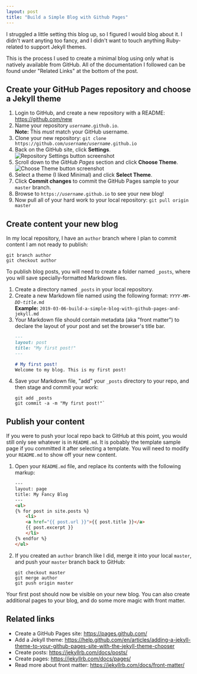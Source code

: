 ```yaml
---
layout: post
title: "Build a Simple Blog with Github Pages"
---
```


I struggled a little setting this blog up, so I figured I would blog about it. I didn't want anyting too fancy, and I didn't want to touch anything Ruby-related to support Jekyll themes.

This is the process I used to create a minimal blog using only what is natively available from GitHub. All of the documentation I followed can be found under "Related Links" at the bottom of the post.

## Create your GitHub Pages repository and choose a Jekyll theme
1. Login to GitHub, and create a new repository with a README: https://github.com/new
2. Name your repository _`username`_`.github.io`.  
    **Note:** This _must_ match your GitHub username.
3. Clone your new repository: `git clone https://github.com/`_`username`_`/`_`username`_`.github.io`
4. Back on the GitHub site, click **Settings**.  
![Repository Settings button screenshot](../assets/github-settings.png)  
5. Scroll down to the _GitHub Pages_ section and click **Choose Theme**.  
![Choose Theme button screenshot](../assets/github-choostheme.png)  
6. Select a theme (I liked Minimal) and click **Select Theme**.
7. Click **Commit changes** to commit the GitHub Pages sample to your `master` branch.
8. Browse to `https://`_`username`_`.github.io` to see your new blog!
9. Now pull all of your hard work to your local repository: `git pull origin master`

## Create content your new blog
In my local repository, I have an `author` branch where I plan to commit content I am not ready to publish:
```
git branch author
git checkout author
```  

To publish blog posts, you will need to create a folder named `_posts`, where you will save specially-formatted Markdown files.

1. Create a directory named `_posts` in your local repository.
2. Create a new Markdown file named using the following format: _`YYYY`_`-`_`MM`_`-`_`DD`_`-`_`title`_`.md`  
    **Example:** `2019-03-06-build-a-simple-blog-with-github-pages-and-jekyll.md`
3. Your Markdown file should contain metadata (aka "front matter") to declare the layout of your post and set the browser's title bar.  
    ```markdown
    ---
    layout: post
    title: "My first post!"
    ---

    # My first post!
    Welcome to my blog. This is my first post!
    ```
4. Save your Markdown file, "add" your `_posts` directory to your repo, and then stage and commit your work:  
    ```
    git add _posts
    git commit -a -m "My first post!"`
    ```

## Publish your content
If you were to push your local repo back to GitHub at this point, you would still only see whatever is in `README.md`. It is pobably the template sample page if you committed it after selecting a template. You will need to modify your `README.md` to show off your new content.

1. Open your `README.md` file, and replace its contents with the following markup:  
    ```html
    ---
    layout: page
    title: My Fancy Blog
    ---
    <ul>
    {% for post in site.posts %}
        <li>
        <a href="{{ post.url }}">{{ post.title }}</a>
        {{ post.excerpt }}
        </li>
    {% endfor %}
    </ul>
    ```
2. If you created an `author` branch like I did, merge it into your local `master`, and push your `master` branch back to GitHub:  
    ```
    git checkout master
    git merge author
    git push origin master
    ```

Your first post should now be visible on your new blog. You can also create additional pages to your blog, and do some more magic with front matter.

## Related links
* Create a GitHub Pages site: https://pages.github.com/
* Add a Jekyll theme: https://help.github.com/en/articles/adding-a-jekyll-theme-to-your-github-pages-site-with-the-jekyll-theme-chooser
* Create posts: https://jekyllrb.com/docs/posts/
* Create pages: https://jekyllrb.com/docs/pages/
* Read more about front matter: https://jekyllrb.com/docs/front-matter/